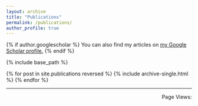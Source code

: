 ```yaml
---
layout: archive
title: "Publications"
permalink: /publications/
author_profile: true
---
```


{% if author.googlescholar %}
  You can also find my articles on <u><a href="{{author.googlescholar}}">my Google Scholar profile</a>.</u>
{% endif %}

{% include base_path %}

{% for post in site.publications reversed %}
  {% include archive-single.html %}
{% endfor %}

------
<!-- 不蒜子访问统计 -->
<p align="right" ><span id="busuanzi_container_site_pv">Page Views:<span id="busuanzi_value_site_pv"></span></p>